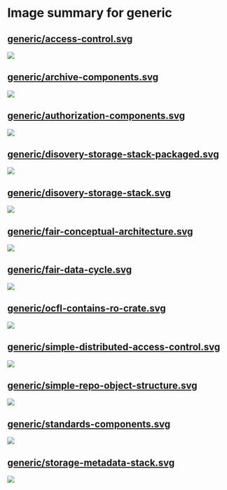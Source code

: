 # Image summary for generic

## [generic/access-control.svg](./access-control.svg)



<img src="access-control.svg">

## [generic/archive-components.svg](./archive-components.svg)



<img src="archive-components.svg">

## [generic/authorization-components.svg](./authorization-components.svg)



<img src="authorization-components.svg">

## [generic/disovery-storage-stack-packaged.svg](./disovery-storage-stack-packaged.svg)



<img src="disovery-storage-stack-packaged.svg">

## [generic/disovery-storage-stack.svg](./disovery-storage-stack.svg)



<img src="disovery-storage-stack.svg">

## [generic/fair-conceptual-architecture.svg](./fair-conceptual-architecture.svg)



<img src="fair-conceptual-architecture.svg">

## [generic/fair-data-cycle.svg](./fair-data-cycle.svg)



<img src="fair-data-cycle.svg">

## [generic/ocfl-contains-ro-crate.svg](./ocfl-contains-ro-crate.svg)



<img src="ocfl-contains-ro-crate.svg">

## [generic/simple-distributed-access-control.svg](./simple-distributed-access-control.svg)



<img src="simple-distributed-access-control.svg">

## [generic/simple-repo-object-structure.svg](./simple-repo-object-structure.svg)



<img src="simple-repo-object-structure.svg">

## [generic/standards-components.svg](./standards-components.svg)



<img src="standards-components.svg">

## [generic/storage-metadata-stack.svg](./storage-metadata-stack.svg)



<img src="storage-metadata-stack.svg">

